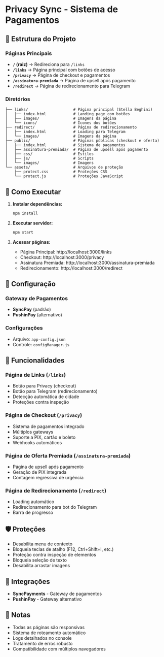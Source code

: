 # Privacy Sync - Sistema de Pagamentos

## 📁 Estrutura do Projeto

### Páginas Principais

- **`/` (raiz)** → Redireciona para `/links`
- **`/links`** → Página principal com botões de acesso
- **`/privacy`** → Página de checkout e pagamentos
- **`/assinatura-premiada`** → Página de upsell após pagamento
- **`/redirect`** → Página de redirecionamento para Telegram

### Diretórios

```
├── links/                    # Página principal (Stella Beghini)
│   ├── index.html            # Landing page com botões
│   ├── images/               # Imagens da página
│   └── icons/                # Ícones dos botões
├── redirect/                 # Página de redirecionamento
│   ├── index.html            # Loading para Telegram
│   └── images/               # Imagens da página
├── public/                   # Páginas públicas (checkout e oferta)
│   ├── index.html            # Sistema de pagamentos
│   ├── assinatura-premiada/  # Página de upsell após pagamento
│   ├── css/                  # Estilos
│   ├── js/                   # Scripts
│   └── images/               # Imagens
└── assets/                   # Arquivos de proteção
    ├── protect.css           # Proteções CSS
    └── protect.js            # Proteções JavaScript
```

## 🚀 Como Executar

1. **Instalar dependências:**
   ```bash
   npm install
   ```

2. **Executar servidor:**
   ```bash
   npm start
   ```

3. **Acessar páginas:**
   - Página Principal: http://localhost:3000/links
   - Checkout: http://localhost:3000/privacy
   - Assinatura Premiada: http://localhost:3000/assinatura-premiada
   - Redirecionamento: http://localhost:3000/redirect

## 🔧 Configuração

### Gateway de Pagamentos
- **SyncPay** (padrão)
- **PushinPay** (alternativo)

### Configurações
- Arquivo: `app-config.json`
- Controle: `configManager.js`

## 📱 Funcionalidades

### Página de Links (`/links`)
- Botão para Privacy (checkout)
- Botão para Telegram (redirecionamento)
- Detecção automática de cidade
- Proteções contra inspeção

### Página de Checkout (`/privacy`)
- Sistema de pagamentos integrado
- Múltiplos gateways
- Suporte a PIX, cartão e boleto
- Webhooks automáticos

### Página de Oferta Premiada (`/assinatura-premiada`)
- Página de upsell após pagamento
- Geração de PIX integrada
- Contagem regressiva de urgência

### Página de Redirecionamento (`/redirect`)
- Loading automático
- Redirecionamento para bot do Telegram
- Barra de progresso

## 🛡️ Proteções

- Desabilita menu de contexto
- Bloqueia teclas de atalho (F12, Ctrl+Shift+I, etc.)
- Proteção contra inspeção de elementos
- Bloqueia seleção de texto
- Desabilita arrastar imagens

## 🔗 Integrações

- **SyncPayments** - Gateway de pagamentos
- **PushinPay** - Gateway alternativo

## 📝 Notas

- Todas as páginas são responsivas
- Sistema de roteamento automático
- Logs detalhados no console
- Tratamento de erros robusto
- Compatibilidade com múltiplos navegadores
